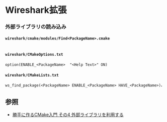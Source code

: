 # Wireshark拡張
### 外部ライブラリの読み込み
#### `wireshark/cmake/modules/Find<PackageName>.cmake`

```txt
```

#### `wireshark/CMakeOptions.txt`
```txt
option(ENABLE_<PackageName>  "<Help Text>" ON)
```

#### `wireshark/CMakeLists.txt`

```txt
ws_find_package(<PackageName> ENABLE_<PackageName> HAVE_<PackageName>)↲
```

## 参照
- [勝手に作るCMake入門 その4 外部ライブラリを利用する](https://kamino.hatenablog.com/entry/cmake_tutorial4)

